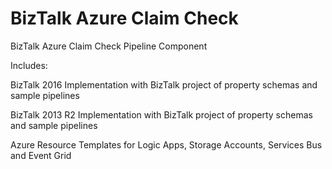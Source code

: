 # BizTalk Azure Claim Check 
BizTalk Azure Claim Check Pipeline Component

Includes:

BizTalk 2016 Implementation with BizTalk project of property schemas and sample pipelines

BizTalk 2013 R2 Implementation with BizTalk project of property schemas and sample pipelines

Azure Resource Templates for Logic Apps, Storage Accounts, Services Bus and Event Grid
